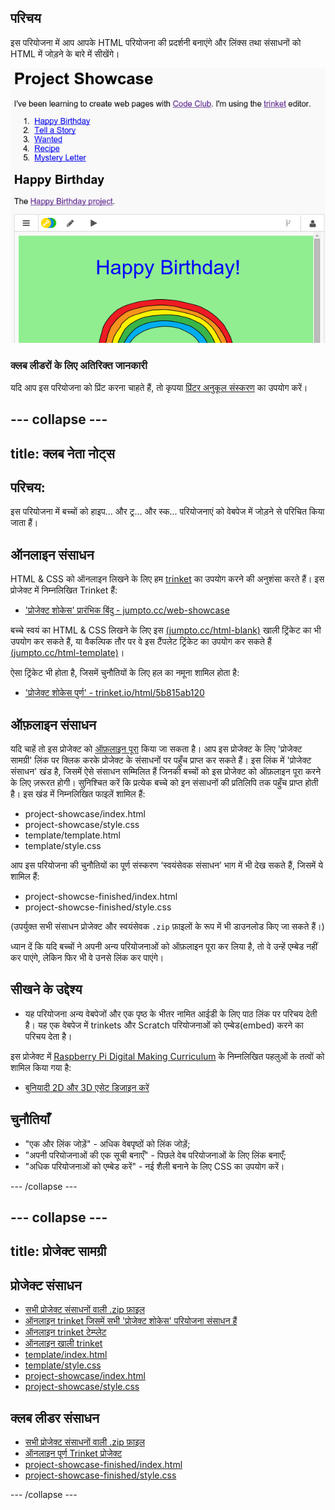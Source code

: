 ## परिचय

इस परियोजना में आप आपके HTML परियोजना की प्रदर्शनी बनाएंगे और लिंक्स तथा संसाधनों को HTML में जोड़ने के बारे में सीखेंगे।

![screenshot](images/showcase-intro.png)

### क्लब लीडरों के लिए अतिरिक्त जानकारी

यदि आप इस परियोजना को प्रिंट करना चाहते हैं, तो कृपया [प्रिंटर अनुकूल संस्करण](https://projects.raspberrypi.org/en/projects/project-showcase/print) का उपयोग करें।

## \--- collapse \---

## title: क्लब नेता नोट्स

## परिचय:

इस परियोजना में बच्चों को हाइप... और ट्र... और स्क... परियोजनाएं को वेबपेज में जोड़ने से परिचित किया जाता हैं।

## ऑनलाइन संसाधन

HTML & CSS को ऑनलाइन लिखने के लिए हम [trinket](https://trinket.io/) का उपयोग करने की अनुशंसा करते हैं। इस प्रोजेक्ट में निम्नलिखित Trinket हैं:

* ['प्रोजेक्ट शोकेस' प्रारंभिक बिंदु - jumpto.cc/web-showcase](http://jumpto.cc/web-showcase)

बच्चे स्वयं का HTML & CSS लिखने के लिए इस [(jumpto.cc/html-blank)](http://jumpto.cc/html-blank) खाली ट्रिंकेट का भी उपयोग कर सकते हैं, या वैकल्पिक तौर पर वे इस टैंपलेट ट्रिंकेट का उपयोग कर सकते हैं [(jumpto.cc/html-template)](http://jumpto.cc/html-template)।

ऐसा ट्रिंकेट भी होता है, जिसमें चुनौतियों के लिए हल का नमूना शामिल होता है:

* ['प्रोजेक्ट शोकेस पुर्ण' - trinket.io/html/5b815ab120](https://trinket.io/html/5b815ab120)

## ऑफ़लाइन संसाधन

यदि चाहें तो इस प्रोजेक्ट को [ऑफ़लाइन पूरा](https://www.codeclubprojects.org/en-GB/resources/webdev-working-offline/) किया जा सकता है। आप इस प्रोजेक्ट के लिए 'प्रोजेक्ट सामग्री' लिंक पर क्लिक करके प्रोजेक्ट के संसाधनों पर पहुँच प्राप्त कर सकते हैं। इस लिंक में 'प्रोजेक्ट संसाधन' खंड है, जिसमें ऐसे संसाधन सम्मिलित हैं जिनकी बच्चों को इस प्रोजेक्ट को ऑफ़लाइन पूरा करने के लिए ज़रूरत होगी। सुनिश्चित करें कि प्रत्येक बच्चे को इन संसाधनों की प्रतिलिपि तक पहुँच प्राप्त होती है। इस खंड में निम्नलिखित फाइलें शामिल हैं:

* project-showcase/index.html
* project-showcase/style.css
* template/template.html
* template/style.css

आप इस परियोजना की चुनौतियों का पूर्ण संस्करण ‘स्वयंसेवक संसाधन’ भाग में भी देख सकते हैं, जिसमें ये शामिल हैं:

* project-showcse-finished/index.html
* project-showcse-finished/style.css

(उपर्युक्त सभी संसाधन प्रोजेक्ट और स्वयंसेवक `.zip` फ़ाइलों के रूप में भी डाउनलोड किए जा सकते हैं।)

ध्यान दें कि यदि बच्चों ने अपनी अन्य परियोजनाओं को ऑफ़लाइन पूरा कर लिया है, तो वे उन्हें एम्बेड नहीं कर पाएंगे, लेकिन फिर भी वे उनसे लिंक कर पाएंगे।

## सीखने के उद्देश्य

* यह परियोजना अन्य वेबपेजों और एक पृष्ठ के भीतर नामित आईडी के लिए पाठ लिंक पर परिचय देती है। यह एक वेबपेज में trinkets और Scratch परियोजनाओं को एम्बेड(embed) करने का परिचय देता है। 

इस प्रोजेक्ट में [Raspberry Pi Digital Making Curriculum](http://rpf.io/curriculum) के निम्नलिखित पहलुओं के तत्वों को शामिल किया गया है:

* [बुनियादी 2D और 3D एसेट डिजाइन करें](https://www.raspberrypi.org/curriculum/design/creator)

## चुनौतियाँ

* "एक और लिंक जोड़ें" - अधिक वेबपृष्ठों को लिंक जोड़ें;
* "अपनी परियोजनाओं की एक सूची बनाएँ" - पिछले वेब परियोजनाओं के लिए लिंक बनाएँ;
* "अधिक परियोजनाओं को एम्बेड करें" - नई शैली बनाने के लिए CSS का उपयोग करें।

\--- /collapse \---

## \--- collapse \---

## title: प्रोजेक्ट सामग्री

## प्रोजेक्ट संसाधन

* [सभी प्रोजेक्ट संसाधनों वाली .zip फ़ाइल](resources/showcase-project-resources.zip)
* [ऑनलाइन trinket जिसमें सभी 'प्रोजेक्ट शोकेस' परियोजना संसाधन हैं](http://jumpto.cc/web-showcase)
* [ऑनलाइन trinket टेम्प्लेट](http://jumpto.cc/trinket-template)
* [ऑनलाइन खाली trinket](http://jumpto.cc/trinket-blank)
* [template/index.html](resources/template-index.html)
* [template/style.css](resources/template-style.css)
* [project-showcase/index.html](resources/project-showcase-index.html)
* [project-showcase/style.css](resources/project-showcase-style.css)

## क्लब लीडर संसाधन

* [सभी प्रोजेक्ट संसाधनों वाली .zip फ़ाइल](resources/showcase-volunteer-resources.zip)
* [ऑनलाइन पूर्ण Trinket प्रोजेक्ट](https://trinket.io/html/1d4d4c5ce1)
* [project-showcase-finished/index.html](resources/project-showcase-finished-index.html)
* [project-showcase-finished/style.css](resources/project-showcase-finished-style.css)

\--- /collapse \---